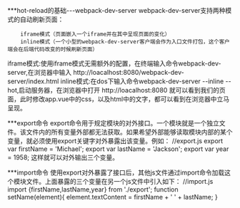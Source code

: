 ***hot-reload的基础---webpack-dev-server
     webpack-dev-server支持两种模式的自动刷新页面：

        iframe模式（页面嵌入一个iframe并在其中呈现页面的变化）
        inline模式（一个小型的webpack-dev-server客户端会作为入口文件打包，这个客户端会在后端代码改变的时候刷新页面）

iframe模式:使用iframe模式无需额外的配置，在终端输入命令webpack-dev-server,在浏览器中输入 http://loacalhost:8080/webpack-dev-server/index.html
inline模式:在dos下输入命令webpack-dev-server --inline --hot,启动服务器，在浏览器中打开 http://loacalhost:8080 就可以看到我们的页面，此时修改app.vue中的css，以及html中的文字，都可以看到在浏览器中立马呈现。



***export命令
export命令用于规定模块的对外接口。一个模块就是一个独立文件。该文件内的所有变量外部都无法获取。如果希望外部能够读取模块内部的某个变量，就必须使用export关键字对外暴露出该变量。例如：
//export.js
export var firstName = 'Michael';
export var lastName = 'Jackson';
export var year = 1958;
这样就可以对外输出三个变量。


***import命令
使用export对外暴露了接口后，其他js文件通过import命令加载这个模块文件。上面暴露的三个变量在另一个js文件中引入如下：
//import.js
import {firstName,lastName,year} from './export';
function setName(element){
    element.textContent = firstName + ' ' + lastName;
}
